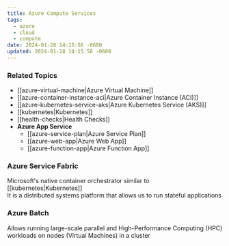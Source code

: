```yaml
---
title: Azure Compute Services
tags:
  - azure
  - cloud
  - compute
date: 2024-01-28 14:15:56 -0600
updated: 2024-01-28 14:15:56 -0600
---
```


### Related Topics

* [[azure-virtual-machine|Azure Virtual Machine]]
* [[azure-container-instance-aci|Azure Container Instance (ACI)]]
* [[azure-kubernetes-service-aks|Azure Kubernetes Service (AKS)]]
* [[kubernetes|Kubernetes]]
* [[health-checks|Health Checks]]
* **Azure App Service**
	- [[azure-service-plan|Azure Service Plan]]
	- [[azure-web-app|Azure Web App]]
	- [[azure-function-app|Azure Function App]]

### Azure Service Fabric

Microsoft's native container orchestrator similar to [[kubernetes|Kubernetes]]  
It is a distributed systems platform that allows us to run stateful applications

### Azure Batch

Allows running large-scale parallel and High-Performance Computing (HPC) workloads on nodes (Virtual Machines) in a cluster
